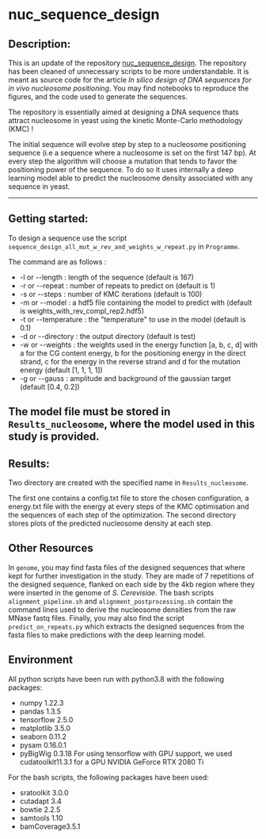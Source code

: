 # nuc_sequence_design

## Description:

This is an update of the repository [nuc_sequence_design](https://github.com/etirouthier/nuc_sequence_design). The repository has been cleaned of unnecessary scripts to be more understandable. It is meant as source code for the article *In silico design of DNA sequences for in vivo nucleosome positioning*. You may find notebooks to reproduce the figures, and the code used to generate the sequences.

The repository is essentially aimed at designing a DNA sequence thats attract nucleosome in yeast using the kinetic Monte-Carlo methodology (KMC) ! 

The initial sequence will evolve step by step to a nucleosome positioning sequence (i.e a sequence where a nucleosome is set on the first 147 bp). At every step the algorithm will choose a mutation that tends to favor the positioning power of the sequence. To do so it uses internally a deep learning model able to predict the nucleosome density associated with any sequence in yeast.

------------------


## Getting started:

To design a sequence use the script `sequence_design_all_mut_w_rev_and_weights_w_repeat.py` in `Programme`.

The command are as follows :
  - -l or --length : length of the sequence (default is 167)
  - -r or --repeat : number of repeats to predict on (default is 1)
  - -s or --steps : number of KMC iterations (default is 100)
  - -m or --model : a hdf5 file containing the model to predict with (default is weights_with_rev_compl_rep2.hdf5)
  - -t or --temperature : the "temperature" to use in the model (default is 0.1)
  - -d or --directory : the output directory (default is test)
  - -w or --weights : the weights used in the energy function [a, b, c, d] with a for the CG content energy, b for the positioning energy in the direct strand, c for the energy in the reverse strand and d for the mutation energy (default [1, 1, 1, 1])
  - -g or --gauss : amplitude and background of the gaussian target (default [0.4, 0.2])

The model file must be stored in `Results_nucleosome`, where the model used in this study is provided.
  ------------------


## Results:

Two directory are created with the specified name in `Results_nucleosome`.

The first one contains a config.txt file to store the chosen configuration, a energy.txt file with the energy at every steps of the KMC optimisation and the sequences of each step of the optimization. The second directory stores plots of the predicted nucleosome density at each step.


## Other Resources

In `genome`, you may find fasta files of the designed sequences that where kept for further investigation in the study. They are made of 7 repetitions of the designed sequence, flanked on each side by the 4kb region where they were inserted in the genome of *S. Cerevisiae*.
The bash scripts `alignment_pipeline.sh` and `alignment_postprocessing.sh` contain the command lines used to derive the nucleosome densities from the raw MNase fastq files.
Finally, you may also find the script `predict_on_repeats.py` which extracts the designed sequences from the fasta files to make predictions with the deep learning model.

## Environment
All python scripts have been run with python3.8 with the following packages:
- numpy 1.22.3
- pandas 1.3.5
- tensorflow 2.5.0
- matplotlib 3.5.0
- seaborn 0.11.2
- pysam 0.16.0.1
- pyBigWig 0.3.18
For using tensorflow with GPU support, we used cudatoolkit11.3.1 for a GPU NVIDIA GeForce RTX 2080 Ti

For the bash scripts, the following packages have been used:
- sratoolkit 3.0.0
- cutadapt 3.4
- bowtie 2.2.5
- samtools 1.10
- bamCoverage3.5.1